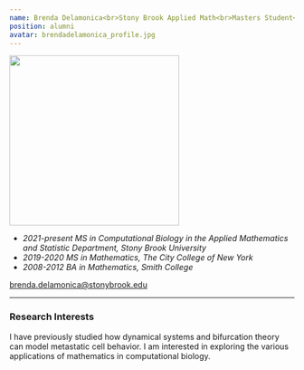 ```yaml
---
name: Brenda Delamonica<br>Stony Brook Applied Math<br>Masters Student<br>Since 2021
position: alumni
avatar: brendadelamonica_profile.jpg
---
```


<img width="300" src="{{site.baseurl}}/images/people/{{page.avatar}}" data-action="zoom">
<br>

- _2021-present MS in Computational Biology in the Applied Mathematics and Statistic Department, Stony Brook University_ <br>
- _2019-2020 MS in Mathematics, The City College of New York_ <br>
- _2008-2012 BA in Mathematics, Smith College_ <br>


<a href="mailto:brenda.delamonica@stonybrook.edu"><i class="fa fa-envelope-o"></i> brenda.delamonica@stonybrook.edu</a><br>

<hr>

### Research Interests

I have previously studied how dynamical systems and bifurcation theory can model metastatic cell behavior. I am interested in exploring the various applications of mathematics in computational biology.
<br>
<br>
<br>

&nbsp;
&nbsp;
&nbsp;
&nbsp;
&nbsp;
&nbsp;
&nbsp;
&nbsp;
&nbsp;
&nbsp;
&nbsp;
&nbsp;
&nbsp;
&nbsp;
&nbsp;
&nbsp;
&nbsp;
&nbsp;
&nbsp;
&nbsp;
&nbsp;
&nbsp;
&nbsp;
&nbsp;
